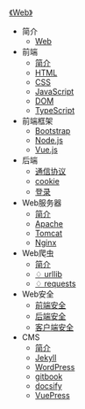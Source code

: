 [《Web》](index.md)

- 简介
  - [Web](简介/Web.md)
- 前端
  - [简介](前端/简介.md)
  - [HTML](前端/HTML.md)
  - [CSS](前端/CSS.md)
  - [JavaScript](前端/JavaScript.md)
  - [DOM](前端/DOM.md)
  - [TypeScript](前端/TypeScript.md)
- 前端框架
  - [Bootstrap](前端框架/Bootstrap.md)
  - [Node.js](前端框架/Node.js.md)
  - [Vue.js](前端框架/Vue.js.md)
- 后端
  - [通信协议](后端/通信协议.md)
  - [cookie](后端/cookie.md)
  - [登录](后端/登录.md)
- Web服务器
  - [简介](Web服务器/简介.md)
  - [Apache](Web服务器/Apache.md)
  - [Tomcat](Web服务器/Tomcat.md)
  - [Nginx](Web服务器/Nginx.md)
- Web爬虫
  - [简介](Web爬虫/简介.md)
  - [♢ urllib](Web爬虫/^urllib.md)
  - [♢ requests](Web爬虫/^requests.md)
- Web安全
  - [前端安全](Web安全/前端安全.md)
  - [后端安全](Web安全/后端安全.md)
  - [客户端安全](Web安全/客户端安全.md)
- CMS
  - [简介](CMS/简介.md)
  - [Jekyll](CMS/Jekyll.md)
  - [WordPress](CMS/WordPress.md)
  - [gitbook](CMS/gitbook.md)
  - [docsify](CMS/docsify.md)
  - [VuePress](CMS/VuePress.md)
